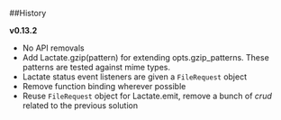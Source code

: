 
##History

**v0.13.2**

* No API removals
* Add Lactate.gzip(pattern) for extending opts.gzip_patterns. These patterns are tested against mime types.
* Lactate status event listeners are given a `FileRequest` object
* Remove function binding wherever possible
* Reuse `FileRequest` object for Lactate.emit, remove a bunch of *crud* related to the previous solution
